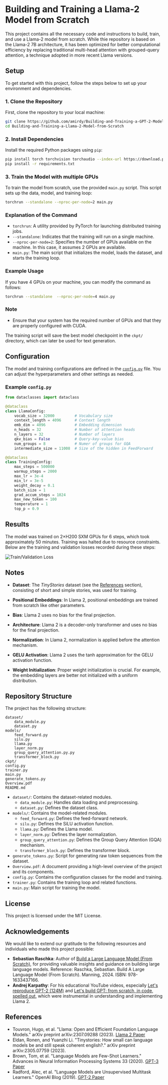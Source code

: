# Building and Training a Llama-2 Model from Scratch

This project contains all the necessary code and instructions to build, train, and use a Llama-2 model from scratch. While thie repository is based on the Llama-2 7B architecture, it has been optimized for better computational efficiency by replacing traditional multi-head attention with grouped-query attention, a technique adopted in more recent Llama versions.

## Setup

To get started with this project, follow the steps below to set up your environment and dependencies.

### 1. Clone the Repository

First, clone the repository to your local machine:

```bash
git clone https://github.com/amirdy/Building-and-Training-a-GPT-2-Model-from-Scratch.git
cd Building-and-Training-a-Llama-2-Model-from-Scratch
```

### 2. Install Dependencies

Install the required Python packages using `pip`:

```bash
pip install torch torchvision torchaudio --index-url https://download.pytorch.org/whl/cu118
pip install -r requirements.txt
```

### 3. Train the Model with multiple GPUs

To train the model from scratch, use the provided `main.py` script. This script sets up the data, model, and training loop:

```bash
torchrun --standalone --nproc-per-node=2 main.py
```

### Explanation of the Command

- `torchrun`: A utility provided by PyTorch for launching distributed training jobs.
- `--standalone`: Indicates that the training will run on a single machine.
- `--nproc-per-node=2`: Specifies the number of GPUs available on the machine. In this case, it assumes 2 GPUs are available.
- `main.py`: The main script that initializes the model, loads the dataset, and starts the training loop.

### Example Usage

If you have 4 GPUs on your machine, you can modify the command as follows:

```bash
torchrun --standalone  --nproc-per-node=4 main.py
```

### Note

- Ensure that your system has the required number of GPUs and that they are properly configured with CUDA.


The training script will save the best model checkpoint in the `ckpt/` directory, which can later be used for text generation.

## Configuration

The model and training configurations are defined in the [`config.py`](config.py) file. You can adjust the hyperparameters and other settings as needed.

### Example `config.py`

```python
from dataclasses import dataclass

@dataclass
class LlamaConfig:
    vocab_size = 32000         # Vocabulary size
    context_length = 4096      # Context length
    emb_dim = 4096             # Embedding dimension
    n_heads = 32               # Number of attention heads
    n_layers = 32              # Number of layers
    qkv_bias = False           # Query-key-value bias
    num_groups = 8             # Numer of groups for GQA 
    intermediate_size = 11008  # Size of the hidden in FeedForward  

@dataclass
class TrainingConfig:
    max_steps = 500000 
    warmup_steps = 2000 
    max_lr = 3e-4   
    min_lr = 3e-5  
    weight_decay = 0.1  
    batch_size = 1
    grad_accum_steps = 1024 
    max_new_token = 100
    temperature = 1  
    top_p = 0.9   
```
## Results
The model was trained on 2×H200 SXM GPUs for 6 steps, which took approximately 50 minutes. Training was halted due to resource constraints. Below are the training and validation losses recorded during these steps:

![Train/Validation Loss](result.png)



## Notes

- **Dataset**: The *TinyStories* dataset (see the [References](#References) section), consisting of short and simple stories, was used for training. 

- **Positional Embeddings**: In Llama 2, positional embeddings are trained from scratch like other parameters.
- **Bias**: Llama 2 uses no bias for the final projection.
- **Architecture**: Llama 2 is a decoder-only transformer and uses no bias for the final projection.
- **Normalization**: In Llama 2, normalization is applied before the attention mechanism.
- **GELU Activation**: Llama 2 uses the tanh approximation for the GELU activation function.
- **Weight Initialization**: Proper weight initialization is crucial. For example, the embedding layers are better not initialized with a uniform distribution.

## Repository Structure

The project has the following structure:

```
dataset/
    data_module.py
    dataset.py
models/
    feed_forward.py
    silu.py
    llama.py
    layer_norm.py
    group_query_attention.py.py
    transformer_block.py
ckpt/
config.py
trainer.py
main.py
generate_tokens.py
Overview.pdf
README.md
```

- `dataset/`: Contains the dataset-related modules.
  - `data_module.py`: Handles data loading and preprocessing.
  - `dataset.py`: Defines the dataset class.
- `models/`: Contains the model-related modules.
  - `feed_forward.py`: Defines the feed-forward network.
  - `silu.py`: Defines the SiLU activation function.
  - `llama.py`: Defines the Llama model.
  - `layer_norm.py`: Defines the layer normalization.
  - `group_query_attention.py`: Defines the Group Query Attention (GQA) mechanism.
  - `transformer_block.py`: Defines the transformer block.
- `generate_tokens.py`: Script for generating raw token sequences from the dataset.
- `Overview.pdf`: A document providing a high-level overview of the project and its components.
- `config.py`: Contains the configuration classes for the model and training.
- `trainer.py`: Contains the training loop and related functions.
- `main.py`: Main script for training the model.

## License

This project is licensed under the MIT License.

## Acknowledgements

We would like to extend our gratitude to the following resources and individuals who made this project possible:

- **Sebastian Raschka**: Author of [Build a Large Language Model (From Scratch)](https://www.amazon.com/Build-Large-Language-Model-Scratch/dp/1633437167), for providing valuable insights and guidance on building large language models. Reference: Raschka, Sebastian. Build A Large Language Model (From Scratch). Manning, 2024. ISBN: 978-1633437166.
- **Andrej Karpathy**: For his educational YouTube videos, especially [Let's reproduce GPT-2 (124M)](https://www.youtube.com/watch?v=l8pRSuU81PU&t=12025s) and [Let's build GPT: from scratch, in code, spelled out](https://www.youtube.com/watch?v=kCc8FmEb1nY), which were instrumental in understanding and implementing Llama 2.

## References

- Touvron, Hugo, et al. "Llama: Open and Efficient Foundation Language Models." arXiv preprint arXiv:2307.09288 (2023). [Llama 2 Paper](https://arxiv.org/abs/2307.09288)
- Eldan, Ronen, and Yuanzhi Li. "Tinystories: How small can language models be and still speak coherent english?." arXiv preprint arXiv:2305.07759 (2023).
- Brown, Tom, et al. "Language Models are Few-Shot Learners." Advances in Neural Information Processing Systems 33 (2020). [GPT-3 Paper](https://arxiv.org/abs/2005.14165)
- Radford, Alec, et al. "Language Models are Unsupervised Multitask Learners." OpenAI Blog (2019). [GPT-2 Paper](https://cdn.openai.com/better-language-models/language_models_are_unsupervised_multitask_learners.pdf)
